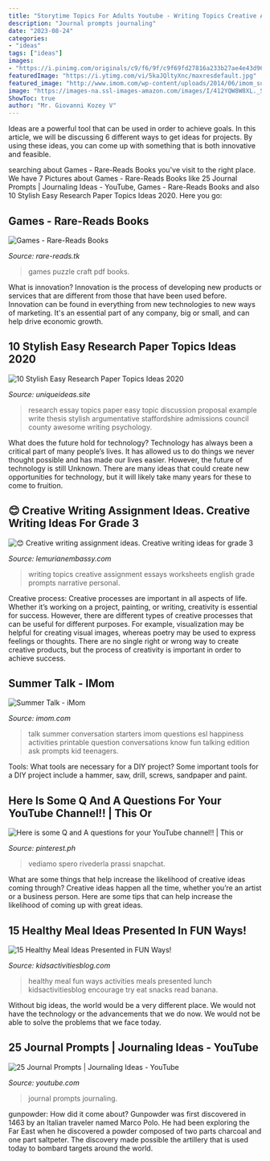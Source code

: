 ```yaml
---
title: "Storytime Topics For Adults Youtube - Writing Topics Creative Assignment Essays Worksheets English Grade Prompts Narrative Personal"
description: "Journal prompts journaling"
date: "2023-08-24"
categories:
- "ideas"
tags: ["ideas"]
images:
- "https://i.pinimg.com/originals/c9/f6/9f/c9f69fd27816a233b27ae4e43d966954.jpg"
featuredImage: "https://i.ytimg.com/vi/5kaJQltyXnc/maxresdefault.jpg"
featured_image: "http://www.imom.com/wp-content/uploads/2014/06/imom_summer_talk-1.jpg"
image: "https://images-na.ssl-images-amazon.com/images/I/412YQW8W8XL._SX290_BO1,204,203,200_.jpg"
ShowToc: true
author: "Mr. Giovanni Kozey V"
---
```



Ideas are a powerful tool that can be used in order to achieve goals. In this article, we will be discussing 6 different ways to get ideas for projects. By using these ideas, you can come up with something that is both innovative and feasible.

	

		
searching about Games - Rare-Reads Books you've visit to the right place. We have 7 Pictures about Games - Rare-Reads Books like 25 Journal Prompts | Journaling Ideas - YouTube, Games - Rare-Reads Books and also 10 Stylish Easy Research Paper Topics Ideas 2020. Here you go:
		
    
## Games - Rare-Reads Books

<img loading=lazy src="https://images-na.ssl-images-amazon.com/images/I/412YQW8W8XL._SX290_BO1,204,203,200_.jpg" onerror="this.onerror=null;this.src='https://tse1.mm.bing.net/th?id=OIP.CiIC3Wa4KTxU5_CXOtJq6QAAAA&amp;pid=15.1';" alt="Games - Rare-Reads Books">

_Source: rare-reads.tk_

>games puzzle craft pdf books. 

	

What is innovation?
Innovation is the process of developing new products or services that are different from those that have been used before. Innovation can be found in everything from new technologies to new ways of marketing. It's an essential part of any company, big or small, and can help drive economic growth.

    
## 10 Stylish Easy Research Paper Topics Ideas 2020

<img loading=lazy src="https://www.uniqueideas.site/wp-content/uploads/best-forensic-psychology-dissertation-ideas-research-essay-topics-in.png" onerror="this.onerror=null;this.src='https://tse2.mm.bing.net/th?id=OIP.F_Pp81o48z7AcURD7MhdagHaJl&amp;pid=15.1';" alt="10 Stylish Easy Research Paper Topics Ideas 2020">

_Source: uniqueideas.site_

>research essay topics paper easy topic discussion proposal example write thesis stylish argumentative staffordshire admissions council county awesome writing psychology. 

	

What does the future hold for technology?
Technology has always been a critical part of many people’s lives. It has allowed us to do things we never thought possible and has made our lives easier. However, the future of technology is still Unknown. There are many ideas that could create new opportunities for technology, but it will likely take many years for these to come to fruition.

    
## 😊 Creative Writing Assignment Ideas. Creative Writing Ideas For Grade 3

<img loading=lazy src="https://www.eslprintables.com/previewprintables/2010/may/8/thumb5081436264238.jpg" onerror="this.onerror=null;this.src='https://tse3.mm.bing.net/th?id=OIP.yYq1gH_GFEJ5v9JxnhGJSwAAAA&amp;pid=15.1';" alt="😊 Creative writing assignment ideas. Creative writing ideas for grade 3">

_Source: lemurianembassy.com_

>writing topics creative assignment essays worksheets english grade prompts narrative personal. 

	

Creative process:
Creative processes are important in all aspects of life. Whether it’s working on a project, painting, or writing, creativity is essential for success. However, there are different types of creative processes that can be useful for different purposes. For example, visualization may be helpful for creating visual images, whereas poetry may be used to express feelings or thoughts. There are no single right or wrong way to create creative products, but the process of creativity is important in order to achieve success.

    
## Summer Talk - IMom

<img loading=lazy src="http://www.imom.com/wp-content/uploads/2014/06/imom_summer_talk-1.jpg" onerror="this.onerror=null;this.src='https://tse1.mm.bing.net/th?id=OIP.3sEUGiG7x08XMN5RL68uCQAAAA&amp;pid=15.1';" alt="Summer Talk - iMom">

_Source: imom.com_

>talk summer conversation starters imom questions esl happiness activities printable question conversations know fun talking edition ask prompts kid teenagers. 

	

Tools: What tools are necessary for a DIY project?
Some important tools for a DIY project include a hammer, saw, drill, screws, sandpaper and paint.

    
## Here Is Some Q And A Questions For Your YouTube Channel!! | This Or

<img loading=lazy src="https://i.pinimg.com/originals/c9/f6/9f/c9f69fd27816a233b27ae4e43d966954.jpg" onerror="this.onerror=null;this.src='https://tse2.mm.bing.net/th?id=OIP.nN4o1kNPHXMWtUAolfWy6AHaNJ&amp;pid=15.1';" alt="Here is some Q and A questions for your YouTube channel!! | This or">

_Source: pinterest.ph_

>vediamo spero rivederla prassi snapchat. 

	

What are some things that help increase the likelihood of creative ideas coming through?
Creative ideas happen all the time, whether you’re an artist or a business person. Here are some tips that can help increase the likelihood of coming up with great ideas.

    
## 15 Healthy Meal Ideas Presented In FUN Ways!

<img loading=lazy src="https://kidsactivitiesblog.com/wp-content/uploads/2013/12/healthymealscollage.png" onerror="this.onerror=null;this.src='https://tse4.mm.bing.net/th?id=OIP.mc7e2mcTwUzRIPxxLXbeBwHaKX&amp;pid=15.1';" alt="15 Healthy Meal Ideas Presented in FUN Ways!">

_Source: kidsactivitiesblog.com_

>healthy meal fun ways activities meals presented lunch kidsactivitiesblog encourage try eat snacks read banana. 

	

Without big ideas, the world would be a very different place. We would not have the technology or the advancements that we do now. We would not be able to solve the problems that we face today.

    
## 25 Journal Prompts | Journaling Ideas - YouTube

<img loading=lazy src="https://i.ytimg.com/vi/5kaJQltyXnc/maxresdefault.jpg" onerror="this.onerror=null;this.src='https://tse1.mm.bing.net/th?id=OIP.D_LBIFefzflFs3IYZdz5qgHaEK&amp;pid=15.1';" alt="25 Journal Prompts | Journaling Ideas - YouTube">

_Source: youtube.com_

>journal prompts journaling. 

	

gunpowder: How did it come about?
Gunpowder was first discovered in 1463 by an Italian traveler named Marco Polo. He had been exploring the Far East when he discovered a powder composed of two parts charcoal and one part saltpeter. The discovery made possible the artillery that is used today to bombard targets around the world.

